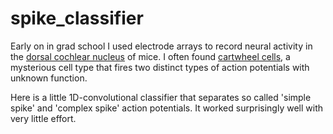 # spike_classifier

Early on in grad school I used electrode arrays to record neural activity in the [dorsal cochlear nucleus](https://en.wikipedia.org/wiki/Dorsal_cochlear_nucleus) of mice. I often found [cartwheel cells](https://en.wikipedia.org/wiki/Cartwheel_cell), a mysterious cell type that fires two distinct types of action potentials with unknown function.

Here is a little 1D-convolutional classifier that separates so called 'simple spike' and 'complex spike' action potentials. It worked surprisingly well with very little effort.  
